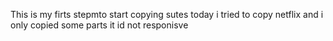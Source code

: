 This is my firts stepmto start copying sutes today i tried to copy netflix and i only copied some parts it id not responisve 
